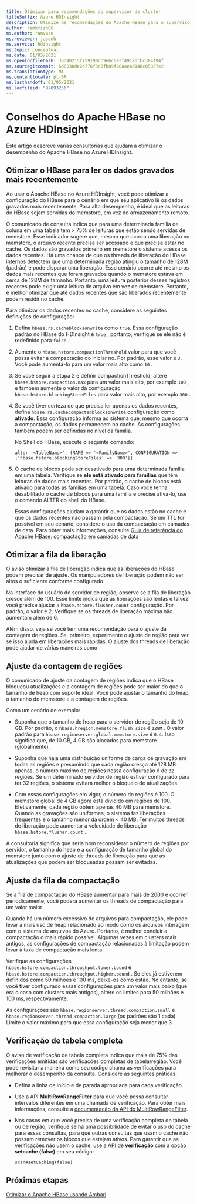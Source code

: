 ```yaml
---
title: Otimizar para recomendações do supervisor de cluster
titleSuffix: Azure HDInsight
description: Otimize as recomendações do Apache HBase para o supervisor de cluster no Azure HDInsight.
author: ramkrish86
ms.author: ramvasu
ms.reviewer: jasonh
ms.service: hdinsight
ms.topic: conceptual
ms.date: 01/03/2021
ms.openlocfilehash: 36d40215f759190cc9e6c6e3f4918dcbc384f94f
ms.sourcegitcommit: 6d6030de2d776f3d5fb89f68aaead148c05837e2
ms.translationtype: MT
ms.contentlocale: pt-BR
ms.lasthandoff: 01/05/2021
ms.locfileid: "97893256"
---
```

# <a name="apache-hbase-advisories-in-azure-hdinsight"></a>Conselhos do Apache HBase no Azure HDInsight

Este artigo descreve várias consultorias que ajudam a otimizar o desempenho do Apache HBase no Azure HDInsight. 

## <a name="optimize-hbase-to-read-most-recently-written-data"></a>Otimizar o HBase para ler os dados gravados mais recentemente

Ao usar o Apache HBase no Azure HDInsight, você pode otimizar a configuração do HBase para o cenário em que seu aplicativo lê os dados gravados mais recentemente. Para alto desempenho, é ideal que as leituras do HBase sejam servidas do memstore, em vez do armazenamento remoto.

O comunicado de consulta indica que para uma determinada família de coluna em uma tabela tem > 75% de leituras que estão sendo servidas de memstore. Esse indicador sugere que, mesmo que ocorra uma liberação no memstore, o arquivo recente precisa ser acessado e que precisa estar no cache. Os dados são gravados primeiro em memstore o sistema acessa os dados recentes. Há uma chance de que os threads de liberação do HBase internos detectem que uma determinada região atingiu o tamanho de 128M (padrão) e pode disparar uma liberação. Esse cenário ocorre até mesmo os dados mais recentes que foram gravados quando o memstore estava em cerca de 128M de tamanho. Portanto, uma leitura posterior desses registros recentes pode exigir uma leitura de arquivo em vez de memstore. Portanto, é melhor otimizar que até dados recentes que são liberados recentemente podem residir no cache.

Para otimizar os dados recentes no cache, considere as seguintes definições de configuração:

1. Defina `hbase.rs.cacheblocksonwrite` como `true`. Essa configuração padrão no HBase do HDInsight é `true` , portanto, verifique se ele não é redefinido para `false` .

2. Aumente o `hbase.hstore.compactionThreshold` valor para que você possa evitar a compactação do iniciar no. Por padrão, esse valor é `3`. Você pode aumentá-lo para um valor mais alto como `10` .

3. Se você seguir a etapa 2 e definir compactionThreshold, altere `hbase.hstore.compaction.max` para um valor mais alto, por exemplo `100` , e também aumente o valor da configuração `hbase.hstore.blockingStoreFiles` para valor mais alto, por exemplo `300` .

4. Se você tiver certeza de que precisa ler apenas os dados recentes, defina `hbase.rs.cachecompactedblocksonwrite` configuração como **ativado**. Essa configuração informa ao sistema que, mesmo que ocorra a compactação, os dados permanecem no cache. As configurações também podem ser definidas no nível da família. 

   No Shell do HBase, execute o seguinte comando:
   
   ```
   alter '<TableName>', {NAME => '<FamilyName>', CONFIGURATION => {'hbase.hstore.blockingStoreFiles' => '300'}}
   ```

5. O cache de blocos pode ser desativado para uma determinada família em uma tabela. Verifique se **ele está ativado para famílias** que têm leituras de dados mais recentes. Por padrão, o cache de blocos está ativado para todas as famílias em uma tabela. Caso você tenha desabilitado o cache de blocos para uma família e precise ativá-lo, use o comando ALTER do shell do HBase.

   Essas configurações ajudam a garantir que os dados estão no cache e que os dados recentes não passam pela compactação. Se um TTL for possível em seu cenário, considere o uso da compactação em camadas de data. Para obter mais informações, consulte [Guia de referência do Apache HBase: compactação em camadas de data](https://hbase.apache.org/book.html#ops.date.tiered)  

## <a name="optimize-the-flush-queue"></a>Otimizar a fila de liberação

O aviso otimizar a fila de liberação indica que as liberações do HBase podem precisar de ajuste. Os manipuladores de liberação podem não ser altos o suficiente conforme configurado.

Na interface do usuário do servidor de região, observe se a fila de liberação cresce além de 100. Esse limite indica que as liberações são lentas e talvez você precise ajustar a   `hbase.hstore.flusher.count` configuração. Por padrão, o valor é 2. Verifique se os threads de liberação máxima não aumentam além de 6.

Além disso, veja se você tem uma recomendação para o ajuste da contagem de regiões. Se, primeiro, experimente o ajuste de região para ver se isso ajuda em liberações mais rápidas. O ajuste dos threads de liberação pode ajudar de várias maneiras como 

## <a name="region-count-tuning"></a>Ajuste da contagem de regiões

O comunicado de ajuste da contagem de regiões indica que o HBase bloqueou atualizações e a contagem de regiões pode ser maior do que o tamanho de heap com suporte ideal. Você pode ajustar o tamanho do heap, o tamanho do memstore e a contagem de regiões.

Como um cenário de exemplo:

- Suponha que o tamanho do heap para o servidor de região seja de 10 GB. Por padrão, o `hbase.hregion.memstore.flush.size` é `128M` . O valor padrão para `hbase.regionserver.global.memstore.size` é `0.4`. Isso significa que, de 10 GB, 4 GB são alocados para memstore (globalmente).

- Suponha que haja uma distribuição uniforme da carga de gravação em todas as regiões e presumindo que cada região cresça até 128 MB apenas, o número máximo de regiões nessa configuração é de `32` regiões. Se um determinado servidor de região estiver configurado para ter 32 regiões, o sistema evitará melhor o bloqueio de atualizações.

- Com essas configurações em vigor, o número de regiões é 100. O memstore global de 4 GB agora está dividido em regiões de 100. Efetivamente, cada região obtém apenas 40 MB para memstore. Quando as gravações são uniformes, o sistema faz liberações frequentes e o tamanho menor da ordem < 40 MB. Ter muitos threads de liberação pode aumentar a velocidade de liberação `hbase.hstore.flusher.count` .

A consultoria significa que seria bom reconsiderar o número de regiões por servidor, o tamanho do heap e a configuração de tamanho global do memstore junto com o ajuste de threads de liberação para que as atualizações que podem ser bloqueadas possam ser evitadas.

## <a name="compaction-queue-tuning"></a>Ajuste da fila de compactação

Se a fila de compactação do HBase aumentar para mais de 2000 e ocorrer periodicamente, você poderá aumentar os threads de compactação para um valor maior.

Quando há um número excessivo de arquivos para compactação, ele pode levar a mais uso de heap relacionado ao modo como os arquivos interagem com o sistema de arquivos do Azure. Portanto, é melhor concluir a compactação o mais rápido possível. Algumas vezes em clusters mais antigos, as configurações de compactação relacionadas à limitação podem levar à taxa de compactação mais lenta.

Verifique as configurações `hbase.hstore.compaction.throughput.lower.bound` e `hbase.hstore.compaction.throughput.higher.bound` . Se eles já estiverem definidos como 50 milhões e 100 ms, deixe-os como estão. No entanto, se você tiver configurado essas configurações para um valor mais baixo (que era o caso com clusters mais antigos), altere os limites para 50 milhões e 100 ms, respectivamente.

As configurações são `hbase.regionserver.thread.compaction.small` e `hbase.regionserver.thread.compaction.large` (os padrões são 1 cada).
Limite o valor máximo para que essa configuração seja menor que 3.

## <a name="full-table-scan"></a>Verificação de tabela completa

O aviso de verificação de tabela completa indica que mais de 75% das verificações emitidas são verificações completas de tabela/região. Você pode revisitar a maneira como seu código chama as verificações para melhorar o desempenho da consulta. Considere as seguintes práticas:

* Defina a linha de início e de parada apropriada para cada verificação.

* Use a API **MultiRowRangeFilter** para que você possa consultar intervalos diferentes em uma chamada de verificação. Para obter mais informações, consulte a [documentação da API do MultiRowRangeFilter](https://hbase.apache.org/2.1/apidocs/org/apache/hadoop/hbase/filter/MultiRowRangeFilter.html).

* Nos casos em que você precisa de uma verificação completa de tabela ou de região, verifique se há uma possibilidade de evitar o uso do cache para essas consultas, para que outras consultas que usam o cache não possam remover os blocos que estejam ativos. Para garantir que as verificações não usem o cache, use a API de **verificação** com a opção **setcache (false)** em seu código: 

   ```
   scan#setCaching(false)
   ```
   
## <a name="next-steps"></a>Próximas etapas

[Otimizar o Apache HBase usando Ambari](../optimize-hbase-ambari.md)
